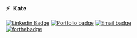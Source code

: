 ### ⚡&nbsp;                               Kate 

[![Linkedin Badge](https://img.shields.io/badge/-LinkedIn-blue?style=flat-square&logo=Linkedin&logoColor=white&link=https://www.linkedin.com/in/kate-mcgee)](www.linkedin.com/in/kate-mcgee)
[![Portfolio badge](https://img.shields.io/badge/portfolio-✨-brightgreen)](https://kateann19.github.io/)
[![Email badge](https://img.shields.io/badge/✉️-email-brightgreen)](mailto:mcgeehee@gmail.com)</br>
[![forthebadge](https://forthebadge.com/images/badges/built-with-love.svg)](https://forthebadge.com)



<!--
**KateAnn19/kateann19** is a ✨ _special_ ✨ repository because its `README.md` (this file) appears on your GitHub profile.

Here are some ideas to get you started:

- 🔭 I’m currently working on ...
- 🌱 I’m currently learning ...
- 👯 I’m looking to collaborate on ...
- 🤔 I’m looking for help with ...
- 💬 Ask me about ...
- 📫 How to reach me: ...
- 😄 Pronouns: ...
- ⚡ Fun fact: ...
-->
